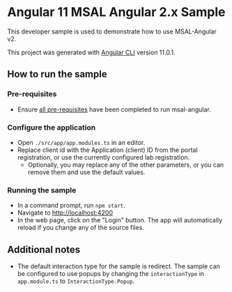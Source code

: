# Angular 11 MSAL Angular 2.x Sample

This developer sample is used to demonstrate how to use MSAL-Angular v2.

This project was generated with [Angular CLI](https://github.com/angular/angular-cli) version 11.0.1.

## How to run the sample

### Pre-requisites
- Ensure [all pre-requisites](https://github.com/AzureAD/microsoft-authentication-library-for-js/blob/msal-angular-v2/lib/msal-angular/README.md) have been completed to run msal-angular.

### Configure the application
- Open `./src/app/app.modules.ts` in an editor.
- Replace client id with the Application (client) ID from the portal registration, or use the currently configured lab registration. 
  - Optionally, you may replace any of the other parameters, or you can remove them and use the default values.

### Running the sample
- In a command prompt, run `npm start`.
- Navigate to [http://localhost:4200](http://localhost:4200)
- In the web page, click on the "Login" button. The app will automatically reload if you change any of the source files.

## Additional notes
- The default interaction type for the sample is redirect. The sample can be configured to use popups by changing the `interactionType` in `app.module.ts` to `InteractionType.Popup`. 
